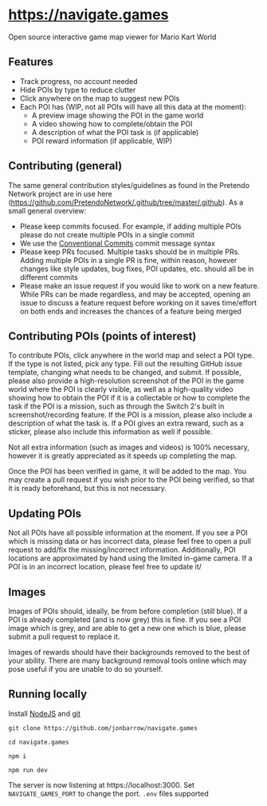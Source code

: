 # https://navigate.games

Open source interactive game map viewer for Mario Kart World

## Features

- Track progress, no account needed
- Hide POIs by type to reduce clutter
- Click anywhere on the map to suggest new POIs
- Each POI has (WIP, not all POIs will have all this data at the moment):
	- A preview image showing the POI in the game world
	- A video showing how to complete/obtain the POI
	- A description of what the POI task is (if applicable)
	- POI reward information (if applicable, WIP)

## Contributing (general)

The same general contribution styles/guidelines as found in the Pretendo Network project are in use here (https://github.com/PretendoNetwork/.github/tree/master/.github). As a small general overview:

- Please keep commits focused. For example, if adding multiple POIs please do not create multiple POIs in a single commit
- We use the [Conventional Commits](https://conventionalcommits.org) commit message syntax
- Please keep PRs focused. Multiple tasks should be in multiple PRs. Adding multiple POIs in a single PR is fine, within reason, however changes like style updates, bug fixes, POI updates, etc. should all be in different commits
- Please make an issue request if you would like to work on a new feature. While PRs can be made regardless, and may be accepted, opening an issue to discuss a feature request before working on it saves time/effort on both ends and increases the chances of a feature being merged

## Contributing POIs (points of interest)

To contribute POIs, click anywhere in the world map and select a POI type. If the type is not listed, pick any type. Fill out the resulting GitHub issue template, changing what needs to be changed, and submit. If possible, please also provide a high-resolution screenshot of the POI in the game world where the POI is clearly visible, as well as a high-quality video showing how to obtain the POI if it is a collectable or how to complete the task if the POI is a mission, such as through the Switch 2's built in screenshot/recording feature. If the POI is a mission, please also include a description of what the task is. If a POI gives an extra reward, such as a sticker, please also include this information as well if possible.

Not all extra information (such as images and videos) is 100% necessary, however it is greatly appreciated as it speeds up completing the map.

Once the POI has been verified in game, it will be added to the map. You may create a pull request if you wish prior to the POI being verified, so that it is ready beforehand, but this is not necessary.

## Updating POIs

Not all POIs have all possible information at the moment. If you see a POI which is missing data or has incorrect data, please feel free to open a pull request to add/fix the missing/incorrect information. Additionally, POI locations are approximated by hand using the limited in-game camera. If a POI is in an incorrect location, please feel free to update it/

## Images

Images of POIs should, ideally, be from before completion (still blue). If a POI is already completed (and is now grey) this is fine. If you see a POI image which is grey, and are able to get a new one which is blue, please submit a pull request to replace it.

Images of rewards should have their backgrounds removed to the best of your ability. There are many background removal tools online which may pose useful if you are unable to do so yourself.

## Running locally

Install [NodeJS](https://nodejs.org) and [git](https://git-scm.com)

```
git clone https://github.com/jonbarrow/navigate.games

cd navigate.games

npm i

npm run dev
```

The server is now listening at https://localhost:3000. Set `NAVIGATE_GAMES_PORT` to change the port. `.env` files supported
